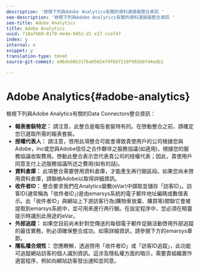 ```yaml
---
description: '檢視下列與Adobe Analytics有關的資料連接器整合資訊 '
seo-description: '檢視下列與Adobe Analytics有關的資料連接器整合資訊 '
seo-title: Adobe Analytics
title: Adobe Analytics
uuid: 710af660-0178-4e4e-9452-d1 e17 ccef47
index: y
internal: n
snippet: y
translation-type: tm+mt
source-git-commit: e96de98b3176a05654fdf697210f992b0fd4adb1

---
```



# Adobe Analytics{#adobe-analytics}

檢視下列與Adobe Analytics有關的Data Connectors整合資訊：

* **報表套裝特定：** 請注意，此整合是報告套裝特有的。在啓動整合之前，請確定您已選取所需的報表套裝。
* **授權代表人：** 請注意，啓用此項整合可能會導致貴使用戶的公司根據您與Adobe，Inc或您與Adobe信任之合作夥伴之服務協議(如適用)，根據您的服務協議收取費用。啓動此整合表示您代表貴公司的授權代表；因此，貴使用戶同意支付上述服務協議所述之費用(如有的話)。
* **資料倉庫：** 此項整合需要啓用資料倉庫，才能產生再行銷區段。如果您尚未啓用資料倉庫，請聯絡Adobe以取得詳細資訊。
* **收件者ID：** 整合要求我們在Analytics變數(eVar)中擷取並儲存「訪客ID」。訪客ID(通常稱為「收件者ID」)是由emarsys系統的電子郵件地址編碼或數值表示。此「收件者ID」與網站上下游訪客行為(購物車放棄、購買等)關聯它會被提取到emarsys系統中，並可用來進行再行銷。在設定程序中，您必須在精靈提示時識別此用途的eVar。
* **外部追蹤：** 如果您目前尚未針對您傳送的每個電子郵件促銷活動啓用外部追蹤的最佳實務，則必須確保整合成功。如需詳細資訊，請參閱下方的emarsys章節。
* **隱私權合規性：** 您應瞭解，透過啓用「收件者ID」或「訪客ID追蹤」，此功能可追蹤網站訪客的個人識別資訊。這涉及隱私權方面的暗示，需要貴組織實作適當程序，例如向網站訪客發出通知並同意。

